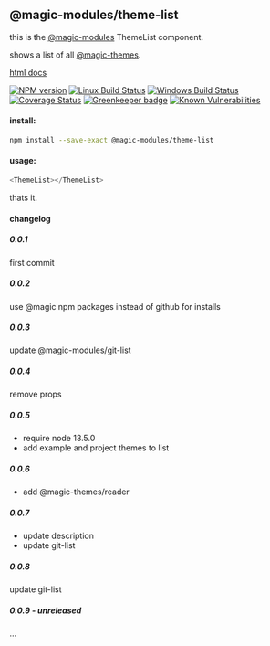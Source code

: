## @magic-modules/theme-list

this is the [@magic-modules](https://github.com/magic-modules/) ThemeList component.

shows a list of all [@magic-themes](https://github.com/magic-themes/).

[html docs](https://magic-modules.github.io/theme-list/)

[![NPM version][npm-image]][npm-url]
[![Linux Build Status][travis-image]][travis-url]
[![Windows Build Status][appveyor-image]][appveyor-url]
[![Coverage Status][coveralls-image]][coveralls-url]
[![Greenkeeper badge][greenkeeper-image]][greenkeeper-url]
[![Known Vulnerabilities][snyk-image]][snyk-url]

[npm-image]: https://img.shields.io/npm/v/@magic-modules/theme-list.svg
[npm-url]: https://www.npmjs.com/package/@magic-modules/theme-list
[travis-image]: https://img.shields.io/travis/com/magic-modules/theme-list/master
[travis-url]: https://travis-ci.com/magic-modules/theme-list
[appveyor-image]: https://img.shields.io/appveyor/ci/magicmodules/theme-list/master.svg
[appveyor-url]: https://ci.appveyor.com/project/magicmodules/theme-list/branch/master
[coveralls-image]: https://coveralls.io/repos/github/magic-modules/theme-list/badge.svg
[coveralls-url]: https://coveralls.io/github/magic-modules/theme-list
[greenkeeper-image]: https://badges.greenkeeper.io/magic-modules/theme-list.svg
[greenkeeper-url]: https://badges.greenkeeper.io/magic-modules/theme-list.svg
[snyk-image]: https://snyk.io/test/github/magic-modules/theme-list/badge.svg
[snyk-url]: https://snyk.io/test/github/magic-modules/theme-list

#### install:
```bash
npm install --save-exact @magic-modules/theme-list
```

#### usage:

```javascript
<ThemeList></ThemeList>
```

thats it.

#### changelog

##### 0.0.1
first commit

##### 0.0.2
use @magic npm packages instead of github for installs

##### 0.0.3
update @magic-modules/git-list

##### 0.0.4
remove props

##### 0.0.5
* require node 13.5.0
* add example and project themes to list

##### 0.0.6
* add @magic-themes/reader

##### 0.0.7
* update description
* update git-list

##### 0.0.8
update git-list

##### 0.0.9 - unreleased
...
